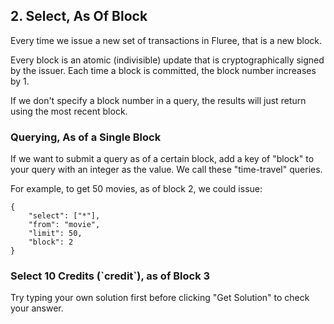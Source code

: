 ## 2. Select, As Of Block

Every time we issue a new set of transactions in Fluree, that is a new block. 

Every block is an atomic (indivisible) update that is cryptographically signed by the issuer. Each time a block is committed, the block number increases by 1. 

If we don't specify a block number in a query, the results will just return using the most recent block. 

### Querying, As of a Single Block
If we want to submit a query as of a certain block, add a key of "block" to your query with an integer as the value. We call these "time-travel" queries.

For example, to get 50 movies, as of block 2, we could issue:

```
{
    "select": ["*"],
    "from": "movie",
    "limit": 50, 
    "block": 2
}
```

<div class="challenge">
<h3>Select 10 Credits (`credit`), as of Block 3</h3>

<p>Try typing your own solution first before clicking "Get Solution" to check your answer. </p>
</div>